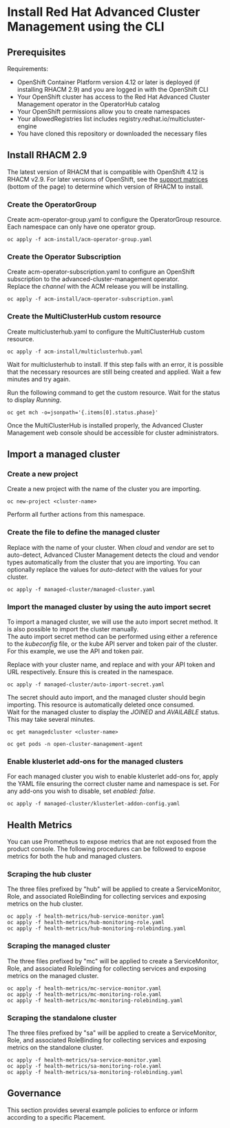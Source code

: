 # Install Red Hat Advanced Cluster Management using the CLI

## Prerequisites
Requirements:
- OpenShift Container Platform version 4.12 or later is deployed (if installing RHACM 2.9) and you are logged in with the OpenShift CLI
- Your OpenShift cluster has access to the Red Hat Advanced Cluster Management operator in the OperatorHub catalog
- Your OpenShift permissions allow you to create namespaces
- Your allowedRegistries list includes registry.redhat.io/multicluster-engine
- You have cloned this repository or downloaded the necessary files


## Install RHACM 2.9  

The latest version of RHACM that is compatible with OpenShift 4.12 is RHACM v2.9. For later versions of OpenShift, see the [support matrices](https://access.redhat.com/support/policy/updates/advanced-cluster-management) (bottom of the page) to determine which version of RHACM to install.

### Create the OperatorGroup  

Create acm-operator-group.yaml to configure the OperatorGroup resource. Each namespace can only have one operator group.  

```
oc apply -f acm-install/acm-operator-group.yaml
```

### Create the Operator Subscription  

Create acm-operator-subscription.yaml to configure an OpenShift subscription to the advanced-cluster-management operator.  
Replace the *channel* with the ACM release you will be installing.  

```
oc apply -f acm-install/acm-operator-subscription.yaml
```

### Create the MultiClusterHub custom resource  

Create multiclusterhub.yaml to configure the MultiClusterHub custom resource.  

```
oc apply -f acm-install/multiclusterhub.yaml
```

Wait for multiclusterhub to install. If this step fails with an error, it is possible that the necessary resources are still being created and applied. Wait a few minutes and try again.  

Run the following command to get the custom resource. Wait for the status to display *Running*.  

```
oc get mch -o=jsonpath='{.items[0].status.phase}'
```  

Once the MultiClusterHub is installed properly, the Advanced Cluster Management web console should be accessible for cluster administrators.  


## Import a managed cluster  

### Create a new project  

Create a new project with the name of the cluster you are importing.  

```
oc new-project <cluster-name>
```  

Perform all further actions from this namespace.  

### Create the file to define the managed cluster  

Replace <cluster-name> with the name of your cluster. When *cloud* and *vendor* are set to auto-detect, Advanced Cluster Management detects the cloud and vendor types automatically from the cluster that you are importing. You can optionally replace the values for *auto-detect* with the values for your cluster.  

```
oc apply -f managed-cluster/managed-cluster.yaml
```  

### Import the managed cluster by using the auto import secret  

To import a managed cluster, we will use the auto import secret method. It is also possible to import the cluster manually.  
The auto import secret method can be performed using either a reference to the *kubeconfig* file, or the kube API server and token pair of the cluster. For this example, we use the API and token pair.  

Replace <cluster-name> with your cluster name, and replace <Token> and <cluster-api-url> with your API token and URL respectively. Ensure this is created in the <cluster-name> namespace.  

```
oc apply -f managed-cluster/auto-import-secret.yaml
```

The secret should auto import, and the managed cluster should begin importing. This resource is automatically deleted once consumed.  
Wait for the managed cluster to display the *JOINED* and *AVAILABLE* status. This may take several minutes.  
```
oc get managedcluster <cluster-name>
```  
```
oc get pods -n open-cluster-management-agent
```  

### Enable klusterlet add-ons for the managed clusters

For each managed cluster you wish to enable klusterlet add-ons for, apply the YAML file ensuring the correct cluster name and namespace is set. For any add-ons you wish to disable, set *enabled: false*.  

```
oc apply -f managed-cluster/klusterlet-addon-config.yaml
```

## Health Metrics

You can use Prometheus to expose metrics that are not exposed from the product console. The following procedures can be followed to expose metrics for both the hub and managed clusters.  

### Scraping the hub cluster  

The three files prefixed by "hub" will be applied to create a ServiceMonitor, Role, and associated RoleBinding for collecting services and exposing metrics on the hub cluster.  
```
oc apply -f health-metrics/hub-service-monitor.yaml  
oc apply -f health-metrics/hub-monitoring-role.yaml  
oc apply -f health-metrics/hub-monitoring-rolebinding.yaml
```  

### Scraping the managed cluster  

The three files prefixed by "mc" will be applied to create a ServiceMonitor, Role, and associated RoleBinding for collecting services and exposing metrics on the managed cluster.  
```
oc apply -f health-metrics/mc-service-monitor.yaml  
oc apply -f health-metrics/mc-monitoring-role.yaml  
oc apply -f health-metrics/mc-monitoring-rolebinding.yaml
```  

### Scraping the standalone cluster  

The three files prefixed by "sa" will be applied to create a ServiceMonitor, Role, and associated RoleBinding for collecting services and exposing metrics on the standalone cluster.  
```
oc apply -f health-metrics/sa-service-monitor.yaml  
oc apply -f health-metrics/sa-monitoring-role.yaml  
oc apply -f health-metrics/sa-monitoring-rolebinding.yaml
```  

## Governance 

This section provides several example policies to enforce or inform according to a specific Placement.
